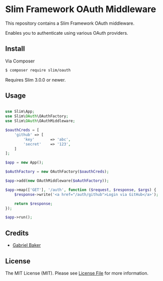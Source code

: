 # Slim Framework OAuth Middleware

This repository contains a Slim Framework OAuth middleware.

Enables you to authenticate using various OAuth providers.

## Install

Via Composer

``` bash
$ composer require slim/oauth
```

Requires Slim 3.0.0 or newer.

## Usage

```php

use Slim\App;
use Slim\OAuth\OAuthFactory;
use Slim\OAuth\OAuthMiddleware;

$oauthCreds = [
    'github' => [
        'key'       => 'abc',
        'secret'    => '123',
    ]
];

$app = new App();

$oAuthFactory = new OAuthFactory($oauthCreds);

$app->add(new OAuthMiddleware($oAuthFactory));

$app->map(['GET'], '/auth', function ($request, $response, $args) {
    $response->write('<a href="/auth/github">Login via GitHub</a>');

    return $response;
});

$app->run();
```

## Credits

- [Gabriel Baker](https://github.com/gabriel403)

## License

The MIT License (MIT). Please see [License File](LICENSE.md) for more information.
